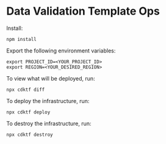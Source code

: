 # Data Validation Template Ops

Install:

```shell
npm install
```

Export the following environment variables:

```shell
export PROJECT_ID=<YOUR_PROJECT_ID>
export REGION=<YOUR_DESIRED_REGION>
```

To view what will be deployed, run:

```shell
npx cdktf diff
```

To deploy the infrastructure, run:

```shell
npx cdktf deploy
```

To destroy the infrastructure, run:

```shell
npx cdktf destroy
```
